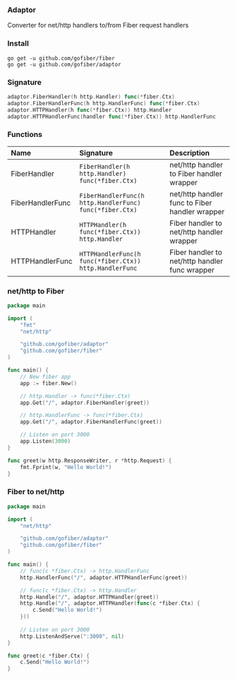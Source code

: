 ### Adaptor
Converter for net/http handlers to/from Fiber request handlers

### Install
```
go get -u github.com/gofiber/fiber
go get -u github.com/gofiber/adaptor
```

### Signature
```go
adaptor.FiberHandler(h http.Handler) func(*fiber.Ctx)
adaptor.FiberHandlerFunc(h http.HandlerFunc) func(*fiber.Ctx)
adaptor.HTTPHandler(h func(*fiber.Ctx)) http.Handler
adaptor.HTTPHandlerFunc(handler func(*fiber.Ctx)) http.HandlerFunc
```

### Functions
| Name | Signature | Description
| :--- | :--- | :---
| FiberHandler | `FiberHandler(h http.Handler) func(*fiber.Ctx)` | net/http handler to Fiber handler wrapper
| FiberHandlerFunc | `FiberHandlerFunc(h http.HandlerFunc) func(*fiber.Ctx)` | net/http handler func to Fiber handler wrapper
| HTTPHandler | `HTTPHandler(h func(*fiber.Ctx)) http.Handler` | Fiber handler to net/http handler wrapper
| HTTPHandlerFunc | `HTTPHandlerFunc(h func(*fiber.Ctx)) http.HandlerFunc` | Fiber handler to net/http handler func wrapper

### net/http to Fiber
```go
package main

import (
	"fmt"
	"net/http"

	"github.com/gofiber/adaptor"
	"github.com/gofiber/fiber"
)

func main() {
	// New fiber app
	app := fiber.New()

	// http.Handler -> func(*fiber.Ctx)
	app.Get("/", adaptor.FiberHandler(greet))

	// http.HandlerFunc -> func(*fiber.Ctx)
	app.Get("/", adaptor.FiberHandlerFunc(greet))

	// Listen on port 3000
	app.Listen(3000)
}

func greet(w http.ResponseWriter, r *http.Request) {
	fmt.Fprint(w, "Hello World!")
}

```

### Fiber to net/http
```go
package main

import (
    "net/http"

    "github.com/gofiber/adaptor"
    "github.com/gofiber/fiber"
)

func main() {
    // func(c *fiber.Ctx) -> http.HandlerFunc
    http.HandlerFunc("/", adaptor.HTTPHandlerFunc(greet))

    // func(c *fiber.Ctx) -> http.Handler
    http.Handle("/", adaptor.HTTPHandler(greet))
    http.Handle("/", adaptor.HTTPHandler(func(c *fiber.Ctx) {
        c.Send("Hello World!")
    }))
    
    // Listen on port 3000
    http.ListenAndServe(":3000", nil)
}

func greet(c *fiber.Ctx) {
    c.Send("Hello World!")
}
```
